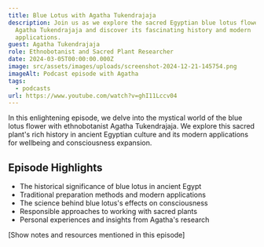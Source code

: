 ```yaml
---
title: Blue Lotus with Agatha Tukendrajaja
description: Join us as we explore the sacred Egyptian blue lotus flower with
  Agatha Tukendrajaja and discover its fascinating history and modern
  applications.
guest: Agatha Tukendrajaja
role: Ethnobotanist and Sacred Plant Researcher
date: 2024-03-05T00:00:00.000Z
image: src/assets/images/uploads/screenshot-2024-12-21-145754.png
imageAlt: Podcast episode with Agatha
tags:
  - podcasts
url: https://www.youtube.com/watch?v=ghI11Lccv04
---
```

In this enlightening episode, we delve into the mystical world of the blue lotus flower with ethnobotanist Agatha Tukendrajaja. We explore this sacred plant's rich history in ancient Egyptian culture and its modern applications for wellbeing and consciousness expansion.

## Episode Highlights

- The historical significance of blue lotus in ancient Egypt
- Traditional preparation methods and modern applications
- The science behind blue lotus's effects on consciousness
- Responsible approaches to working with sacred plants
- Personal experiences and insights from Agatha's research

[Show notes and resources mentioned in this episode]
